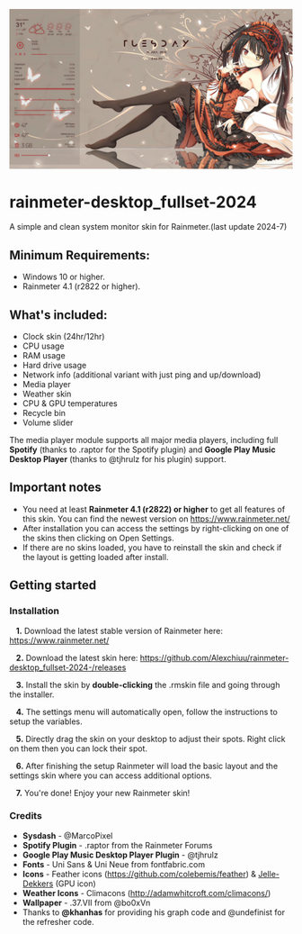 ![SysDash Screenshot](https://github.com/Alexchiuu/rainmeter-desktop_fullset-2024-/blob/main/demo.png)

# rainmeter-desktop_fullset-2024
A simple and clean system monitor skin for Rainmeter.(last update 2024-7)

## Minimum Requirements:
- Windows 10 or higher.
- Rainmeter 4.1 (r2822 or higher).


## What's included:
- Clock skin (24hr/12hr)
- CPU usage
- RAM usage
- Hard drive usage
- Network info (additional variant with just ping and up/download)
- Media player
- Weather skin
- CPU & GPU temperatures
- Recycle bin
- Volume slider

The media player module supports all major media players, including full **Spotify** (thanks to .raptor for the Spotify plugin) and **Google Play Music Desktop Player** (thanks to @tjhrulz for his plugin) support.

## Important notes


- You need at least **Rainmeter 4.1 (r2822) or higher** to get all features of this skin. You can find the newest version on https://www.rainmeter.net/
- After installation you can access the settings by right-clicking on one of the skins then clicking on Open Settings.
- If there are no skins loaded, you have to reinstall the skin and check if the layout is getting loaded after install.

## Getting started

### Installation

&nbsp;&nbsp;&nbsp;**1.**  Download the latest stable version of Rainmeter here: https://www.rainmeter.net/

&nbsp;&nbsp;&nbsp;**2.**  Download the latest skin here: https://github.com/Alexchiuu/rainmeter-desktop_fullset-2024-/releases

&nbsp;&nbsp;&nbsp;**3.**  Install the skin by **double-clicking** the .rmskin file and going through the installer.

&nbsp;&nbsp;&nbsp;**4.**  The settings menu will automatically open, follow the instructions to setup the variables.

&nbsp;&nbsp;&nbsp;**5.**  Directly drag the skin on your desktop to adjust their spots. Right click on them then you can lock their spot.

&nbsp;&nbsp;&nbsp;**6.**  After finishing the setup Rainmeter will load the basic layout and the settings skin where you can access additional options.

&nbsp;&nbsp;&nbsp;**7.**  You're done! Enjoy your new Rainmeter skin!


### Credits
- **Sysdash** - @MarcoPixel 
- **Spotify Plugin** - .raptor from the Rainmeter Forums
- **Google Play Music Desktop Player Plugin** - @tjhrulz 
- **Fonts** - Uni Sans & Uni Neue from fontfabric.com
- **Icons** - Feather icons (https://github.com/colebemis/feather) & [Jelle-Dekkers](http://jelle-dekkers.deviantart.com/) (GPU icon)
- **Weather Icons** - Climacons (http://adamwhitcroft.com/climacons/)
- **Wallpaper** - .37.VII from @bo0xVn
- Thanks to **@khanhas** for providing his graph code and @undefinist for the refresher code.

